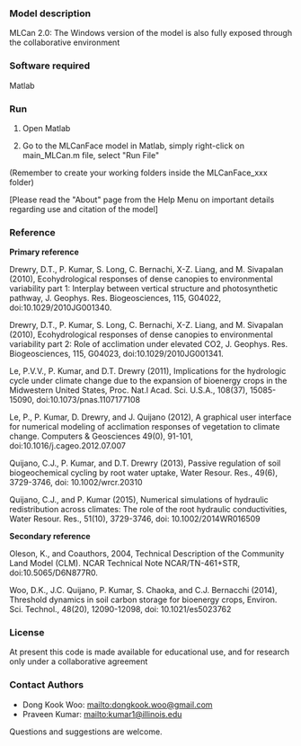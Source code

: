 ### Model description
MLCan 2.0: The Windows version of the model is also fully exposed through the collaborative environment


### Software required
Matlab


### Run

1. Open Matlab

2. Go to the MLCanFace model in Matlab, simply right-click on main_MLCan.m file, select "Run File"

(Remember to create your working folders inside the MLCanFace_xxx folder)

[Please read the "About" page from the Help Menu on important details regarding use and citation of the model]

### Reference
**Primary reference**

Drewry, D.T., P. Kumar, S. Long, C. Bernachi, X-Z. Liang, and M. Sivapalan (2010), Ecohydrological responses of dense canopies to environmental variability part 1: Interplay between vertical structure and photosynthetic pathway, J. Geophys. Res. Biogeosciences, 115, G04022, doi:10.1029/2010JG001340.

Drewry, D.T., P. Kumar, S. Long, C. Bernachi, X-Z. Liang, and M. Sivapalan (2010), Ecohydrological responses of dense canopies to environmental variability part 2: Role of acclimation under elevated CO2, J. Geophys. Res. Biogeosciences, 115, G04023, doi:10.1029/2010JG001341.

Le, P.V.V., P. Kumar, and D.T. Drewry (2011), Implications for the hydrologic cycle under climate change due to the expansion of bioenergy crops in the Midwestern United States, Proc. Nat.l Acad. Sci. U.S.A., 108(37), 15085-15090, doi:10.1073/pnas.1107177108

Le, P., P. Kumar, D. Drewry, and J. Quijano (2012), A graphical user interface for numerical modeling of acclimation responses of vegetation to climate change.  Computers & Geosciences 49(0), 91-101, doi:10.1016/j.cageo.2012.07.007

Quijano, C.J., P. Kumar, and D.T. Drewry (2013), Passive regulation of soil biogeochemical cycling by root water uptake, Water Resour. Res., 49(6), 3729-3746, doi: 10.1002/wrcr.20310

Quijano, C.J., and P. Kumar (2015), Numerical simulations of hydraulic redistribution across climates: The role of the root hydraulic conductivities, Water Resour. Res., 51(10), 3729-3746, doi: 10.1002/2014WR016509

**Secondary reference**

Oleson, K., and Coauthors, 2004, Technical Description of the Community Land Model (CLM). NCAR Technical Note NCAR/TN-461+STR, doi:10.5065/D6N877R0.

Woo, D.K., J.C. Quijano, P. Kumar, S. Chaoka, and C.J. Bernacchi (2014), Threshold dynamics in soil carbon storage for bioenergy crops, Environ. Sci. Technol., 48(20), 12090-12098, doi: 10.1021/es5023762


### License
At present this code is made available for educational use, and for research only under a collaborative agreement


### Contact Authors
* Dong Kook Woo: <mailto:dongkook.woo@gmail.com>
* Praveen Kumar: <mailto:kumar1@illinois.edu>

Questions and suggestions are welcome.
